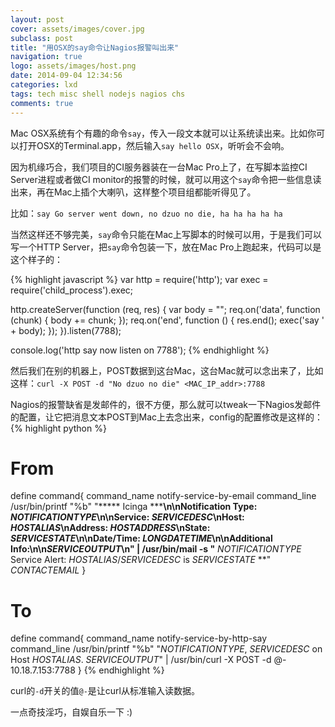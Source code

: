 ```yaml
---
layout: post
cover: assets/images/cover.jpg
subclass: post
title: "用OSX的say命令让Nagios报警叫出来"
navigation: true
logo: assets/images/host.png
date: 2014-09-04 12:34:56
categories: lxd
tags: tech misc shell nodejs nagios chs
comments: true
---
```


Mac OSX系统有个有趣的命令`say`，传入一段文本就可以让系统读出来。比如你可以打开OSX的Terminal.app，然后输入`say hello OSX`，听听会不会响。

因为机缘巧合，我们项目的CI服务器装在一台Mac Pro上了，在写脚本监控CI Server进程或者做CI monitor的报警的时候，就可以用这个`say`命令把一些信息读出来，再在Mac上插个大喇叭，这样整个项目组都能听得见了。

比如：`say Go server went down, no dzuo no die, ha ha ha ha ha`

当然这样还不够完美，`say`命令只能在Mac上写脚本的时候可以用，于是我们可以写一个HTTP Server，把`say`命令包装一下，放在Mac Pro上跑起来，代码可以是这个样子的：

{% highlight javascript %}
var http = require('http');
var exec = require('child_process').exec; 

http.createServer(function (req, res) {
	var body = "";
	req.on('data', function (chunk) {
		body += chunk;
	});
	req.on('end', function () {
		res.end();
		exec('say ' + body);
	});
}).listen(7788);

console.log('http say now listen on 7788');
{% endhighlight %}

然后我们在别的机器上，POST数据到这台Mac，这台Mac就可以念出来了，比如这样：`curl -X POST -d "No dzuo no die" <MAC_IP_addr>:7788`


Nagios的报警缺省是发邮件的，很不方便，那么就可以tweak一下Nagios发邮件的配置，让它把消息文本POST到Mac上去念出来，config的配置修改是这样的：
{% highlight python %}
# From
define command{
        command_name    notify-service-by-email
        command_line    /usr/bin/printf "%b" "***** Icinga *****\n\nNotification Type: $NOTIFICATIONTYPE$\n\nService: $SERVICEDESC$\nHost: $HOSTALIAS$\nAddress: $HOSTADDRESS$\nState: $SERVICESTATE$\n\nDate/Time: $LONGDATETIME$\n\nAdditional Info:\n\n$SERVICEOUTPUT$\n" | /usr/bin/mail -s "** $NOTIFICATIONTYPE$ Service Alert: $HOSTALIAS$/$SERVICEDESC$ is $SERVICESTATE$ **" $CONTACTEMAIL$
}

# To
define command{
        command_name    notify-service-by-http-say
        command_line    /usr/bin/printf "%b" "$NOTIFICATIONTYPE$, $SERVICEDESC$ on Host $HOSTALIAS$. $SERVICEOUTPUT$" | /usr/bin/curl -X POST -d @- 10.18.7.153:7788
}
{% endhighlight %}

curl的`-d`开关的值`@-`是让curl从标准输入读数据。

一点奇技淫巧，自娱自乐一下 :)
